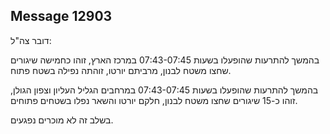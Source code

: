 ## Message 12903

דובר צה"ל:

בהמשך להתרעות שהופעלו בשעות 07:43-07:45 במרכז הארץ, זוהו כחמישה שיגורים שחצו משטח לבנון, מרביתם יורטו, זוהתה נפילה בשטח פתוח.

בהמשך להתרעות שהופעלו בשעות 07:43-07:45 במרחבים הגליל העליון וצפון הגולן, זוהו כ-15 שיגורים שחצו משטח לבנון, חלקם יורטו והשאר נפלו בשטחים פתוחים.

בשלב זה לא מוכרים נפגעים.

